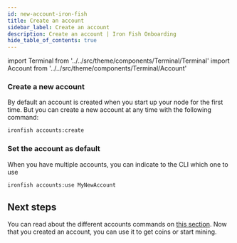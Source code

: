 ```yaml
---
id: new-account-iron-fish
title: Create an account
sidebar_label: Create an account
description: Create an account | Iron Fish Onboarding
hide_table_of_contents: true
---
```


import Terminal from '../../src/theme/components/Terminal/Terminal'
import Account from '../../src/theme/components/Terminal/Account'

### Create a new account

By default an account is created when you start up your node for the first time. But you can create a new account at any time with the following command:

```sh
ironfish accounts:create
```

<Terminal command={Account} />

### Set the account as default
When you have multiple accounts, you can indicate to the CLI which one to use
```sh
ironfish accounts:use MyNewAccount
```

## Next steps

You can read about the different accounts commands on [this section](accounts.md).
Now that you created an account, you can use it to get coins or start mining.